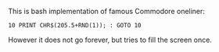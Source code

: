 This is bash implementation of famous Commodore oneliner:
```
10 PRINT CHR$(205.5+RND(1)); : GOTO 10
```
However it does not go forever, but tries to fill the screen once.


